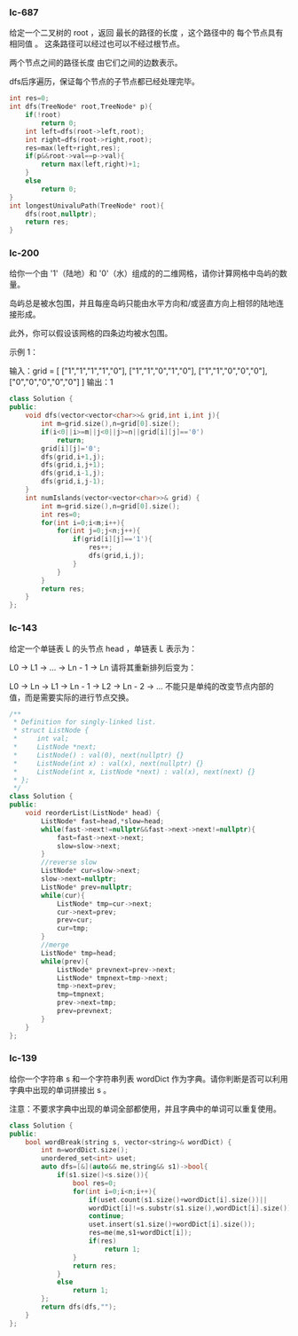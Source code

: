 ### lc-687

给定一个二叉树的 root ，返回 最长的路径的长度 ，这个路径中的 每个节点具有相同值 。 这条路径可以经过也可以不经过根节点。

两个节点之间的路径长度 由它们之间的边数表示。



dfs后序遍历，保证每个节点的子节点都已经处理完毕。

```c++
int res=0;
int dfs(TreeNode* root,TreeNode* p){
	if(!root)
		return 0;
	int left=dfs(root->left,root);
	int right=dfs(root->right,root);
	res=max(left+right,res);
	if(p&&root->val==p->val){
		return max(left,right)+1; 
	}
	else
		return 0;
}
int longestUnivaluPath(TreeNode* root){
	dfs(root,nullptr);
	return res;
}
```





### lc-200

给你一个由 '1'（陆地）和 '0'（水）组成的的二维网格，请你计算网格中岛屿的数量。

岛屿总是被水包围，并且每座岛屿只能由水平方向和/或竖直方向上相邻的陆地连接形成。

此外，你可以假设该网格的四条边均被水包围。

 

示例 1：

输入：grid = [
  ["1","1","1","1","0"],
  ["1","1","0","1","0"],
  ["1","1","0","0","0"],
  ["0","0","0","0","0"]
]
输出：1



```c++
class Solution {
public:
    void dfs(vector<vector<char>>& grid,int i,int j){
        int m=grid.size(),n=grid[0].size();
        if(i<0||i>=m||j<0||j>=n||grid[i][j]=='0')
            return;
        grid[i][j]='0';
        dfs(grid,i+1,j);
        dfs(grid,i,j+1);
        dfs(grid,i-1,j);
        dfs(grid,i,j-1);
    }
    int numIslands(vector<vector<char>>& grid) {
        int m=grid.size(),n=grid[0].size();
        int res=0;
        for(int i=0;i<m;i++){
            for(int j=0;j<n;j++){
                if(grid[i][j]=='1'){
                    res++;
                    dfs(grid,i,j);
                }
            }
        }
        return res;
    }
};
```





### lc-143

给定一个单链表 L 的头节点 head ，单链表 L 表示为：

L0 → L1 → … → Ln - 1 → Ln
请将其重新排列后变为：

L0 → Ln → L1 → Ln - 1 → L2 → Ln - 2 → …
不能只是单纯的改变节点内部的值，而是需要实际的进行节点交换。



```c++
/**
 * Definition for singly-linked list.
 * struct ListNode {
 *     int val;
 *     ListNode *next;
 *     ListNode() : val(0), next(nullptr) {}
 *     ListNode(int x) : val(x), next(nullptr) {}
 *     ListNode(int x, ListNode *next) : val(x), next(next) {}
 * };
 */
class Solution {
public:
    void reorderList(ListNode* head) {
        ListNode* fast=head,*slow=head;
        while(fast->next!=nullptr&&fast->next->next!=nullptr){
            fast=fast->next->next;
            slow=slow->next;
        }
        //reverse slow
        ListNode* cur=slow->next;
        slow->next=nullptr;
        ListNode* prev=nullptr;
        while(cur){
            ListNode* tmp=cur->next;
            cur->next=prev;            
            prev=cur;
            cur=tmp;
        }
        //merge
        ListNode* tmp=head;
        while(prev){
            ListNode* prevnext=prev->next;
            ListNode* tmpnext=tmp->next;
            tmp->next=prev;
            tmp=tmpnext;
            prev->next=tmp;
            prev=prevnext;
        }
    }
};
```





### lc-139

给你一个字符串 s 和一个字符串列表 wordDict 作为字典。请你判断是否可以利用字典中出现的单词拼接出 s 。

注意：不要求字典中出现的单词全部都使用，并且字典中的单词可以重复使用。



```c++
class Solution {
public:
    bool wordBreak(string s, vector<string>& wordDict) {
        int n=wordDict.size();
        unordered_set<int> uset;
        auto dfs=[&](auto&& me,string&& s1)->bool{
            if(s1.size()<s.size()){
                bool res=0;
                for(int i=0;i<n;i++){
                    if(uset.count(s1.size()+wordDict[i].size())||
                    wordDict[i]!=s.substr(s1.size(),wordDict[i].size()))
                    continue;
                    uset.insert(s1.size()+wordDict[i].size());
                    res=me(me,s1+wordDict[i]);
                    if(res)
                        return 1;    
                }
                return res;
            }
            else    
                return 1;
        };
        return dfs(dfs,"");
    }
};
```

